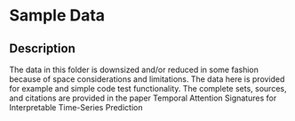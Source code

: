 # Sample Data

## Description
The data in this folder is downsized and/or reduced in some fashion
because of space considerations and limitations. The data here is
provided for example and simple code test functionality. The complete
sets, sources, and citations are provided in the paper Temporal
Attention Signatures for Interpretable Time-Series Prediction
